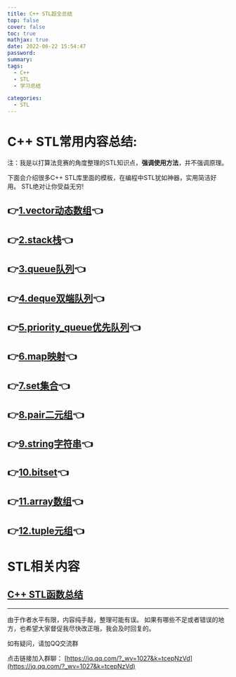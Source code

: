 ```yaml
---
title: C++ STL超全总结
top: false
cover: false
toc: true
mathjax: true
date: 2022-06-22 15:54:47
password:
summary: 
tags:
  - C++
  - STL
  - 学习总结

categories:
  - STL
---
```




#  C++ STL常用内容总结:

注：我是以打算法竞赛的角度整理的STL知识点，**强调使用方法**，并不强调原理。

下面会介绍很多C++ STL库里面的模板，在编程中STL犹如神器，实用简洁好用。
STL绝对让你受益无穷!


## 👉[1.vector动态数组](https://blog.csdn.net/qq_50285142/article/details/122303529)👈

## 👉[2.stack栈](https://blog.csdn.net/qq_50285142/article/details/122303786)👈

## 👉[3.queue队列](https://blog.csdn.net/qq_50285142/article/details/122304056)👈


## 👉[4.deque双端队列](https://blog.csdn.net/qq_50285142/article/details/114079022)👈

## 👉[5.priority_queue优先队列](https://blog.csdn.net/qq_50285142/article/details/114078695)👈


## 👉[6.map映射](https://blog.csdn.net/qq_50285142/article/details/120368977)👈

## 👉[7.set集合](https://blog.csdn.net/qq_50285142/article/details/122304728)👈

## 👉[8.pair二元组](https://blog.csdn.net/qq_50285142/article/details/122304842)👈

## 👉[9.string字符串](https://blog.csdn.net/qq_50285142/article/details/114156051)👈

## 👉[10.bitset](https://blog.csdn.net/qq_50285142/article/details/114186789)👈

## 👉[11.array数组](https://blog.csdn.net/qq_50285142/article/details/122932215)👈

## 👉[12.tuple元组](https://blog.csdn.net/qq_50285142/article/details/123000835)👈

# STL相关内容

## [C++ STL函数总结](https://wyq666.blog.csdn.net/article/details/120632337)



------------------

由于作者水平有限，内容纯手敲，整理可能有误。
如果有哪些不足或者错误的地方，也希望大家督促我尽快改正哦，我会及时回复的。


如有疑问，请加QQ交流群

点击链接加入群聊： [https://jq.qq.com/?_wv=1027&k=tcepNzVd](https://jq.qq.com/?_wv=1027&k=tcepNzVd)
